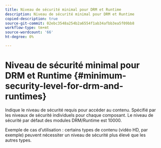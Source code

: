 ```yaml
---
title: Niveau de sécurité minimal pour DRM et Runtime
description: Niveau de sécurité minimal pour DRM et Runtime
copied-description: true
source-git-commit: 02ebc3548a254b2a6554f1ab34afbb3ea5f09bb8
workflow-type: tm+mt
source-wordcount: '66'
ht-degree: 0%

---
```


# Niveau de sécurité minimal pour DRM et Runtime {#minimum-security-level-for-drm-and-runtimes}

Indique le niveau de sécurité requis pour accéder au contenu. Spécifié par les niveaux de sécurité individuels pour chaque composant. Le niveau de sécurité par défaut des modules DRM/Runtime est 10000.

Exemple de cas d’utilisation : certains types de contenu (vidéo HD, par exemple) peuvent nécessiter un niveau de sécurité plus élevé que les autres types.
